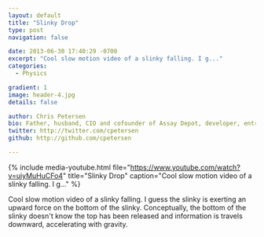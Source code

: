 ```yaml
---
layout: default
title: "Slinky Drop"
type: post
navigation: false

date: 2013-06-30 17:40:29 -0700
excerpt: "Cool slow motion video of a slinky falling. I g..."
categories:
  - Physics

gradient: 1
image: header-4.jpg
details: false

author: Chris Petersen
bio: Father, husband, CIO and cofounder of Assay Depot, developer, entrepreneur and technologist.
twitter: http://twitter.com/cpetersen
github: http://github.com/cpetersen

---
```


{% include media-youtube.html file="https://www.youtube.com/watch?v=uiyMuHuCFo4" title="Slinky Drop" caption="Cool slow motion video of a slinky falling. I g..." %}

Cool slow motion video of a slinky falling. I guess the slinky is exerting an upward force on the bottom of the slinky. Conceptually, the bottom of the slinky doesn't know the top has been released and information is travels downward, accelerating with gravity.

